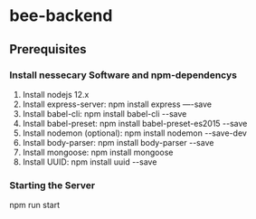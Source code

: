 # bee-backend

## Prerequisites
### Install nessecary Software and npm-dependencys
1. Install nodejs 12.x
2. Install express-server: npm install express —-save
3. Install babel-cli: npm install babel-cli --save
4. Install babel-preset: npm install babel-preset-es2015 --save
5. Install nodemon (optional): npm install nodemon --save-dev
6. Install body-parser: npm install body-parser --save
7. Install mongoose: npm install mongoose
8. Install UUID: npm install uuid --save

### Starting the Server
npm run start